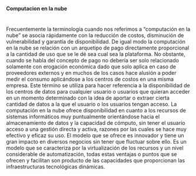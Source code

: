 **Computacion en la nube** 
#
Frecuentemente la terminología cuando nos referimos a “computación en la nube” se asocia rápidamente con la reducción de costos, disminución de vulnerabilidad y garantía de disponibilidad. De igual modo la computación en la nube se relación con un arquetipo de pago directamente proporcional a la cantidad de uso que se le dé sea cual sea la plataforma. No obstante, cuando se habla del concepto de pago no debería ser solo relacionado solamente con erogación económica dado que solo aplica en caso de proveedores externos y en muchos de los casos hace alusión a poder medir el consumo aplicándose a los centros de costos en una misma empresa.
Este término se utiliza para hacer referencia a la disponibilidad de los centros de datos para cualquier usuario o usuarios que quieran acceder en un momento determinado con la idea de aportar o extraer cierta cantidad de datos a la que el usuario o los usuarios tengan acceso.
La computación en la nube ofrece disponibilidad en cuanto a los recursos de sistemas informáticos muy puntualmente orientándose hacia el almacenamiento de datos y la capacidad de cómputo, sin tener el usuario acceso a una gestión directa y activa, razones por las cuales se hace muy efectivo y eficaz su uso. El modelo que se ofrece es innovador y tiene un gran impacto en diversos negocios sin tener que fluctuar sobre ello. Es un modelo que se caracteriza por la virtualización de los recursos y un nivel considerable de automatización, todas estas ventajas o puntos que se ofrecen y facilitan son producto de las capacidades que proporcionan las infraestructuras tecnológicas dinámicas.

